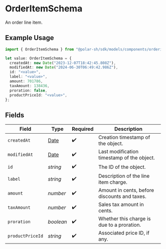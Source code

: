 # OrderItemSchema

An order line item.

## Example Usage

```typescript
import { OrderItemSchema } from "@polar-sh/sdk/models/components/orderitemschema.js";

let value: OrderItemSchema = {
  createdAt: new Date("2023-12-07T18:42:45.808Z"),
  modifiedAt: new Date("2024-06-30T06:49:42.986Z"),
  id: "<value>",
  label: "<value>",
  amount: 701786,
  taxAmount: 138436,
  proration: false,
  productPriceId: "<value>",
};
```

## Fields

| Field                                                                                         | Type                                                                                          | Required                                                                                      | Description                                                                                   |
| --------------------------------------------------------------------------------------------- | --------------------------------------------------------------------------------------------- | --------------------------------------------------------------------------------------------- | --------------------------------------------------------------------------------------------- |
| `createdAt`                                                                                   | [Date](https://developer.mozilla.org/en-US/docs/Web/JavaScript/Reference/Global_Objects/Date) | :heavy_check_mark:                                                                            | Creation timestamp of the object.                                                             |
| `modifiedAt`                                                                                  | [Date](https://developer.mozilla.org/en-US/docs/Web/JavaScript/Reference/Global_Objects/Date) | :heavy_check_mark:                                                                            | Last modification timestamp of the object.                                                    |
| `id`                                                                                          | *string*                                                                                      | :heavy_check_mark:                                                                            | The ID of the object.                                                                         |
| `label`                                                                                       | *string*                                                                                      | :heavy_check_mark:                                                                            | Description of the line item charge.                                                          |
| `amount`                                                                                      | *number*                                                                                      | :heavy_check_mark:                                                                            | Amount in cents, before discounts and taxes.                                                  |
| `taxAmount`                                                                                   | *number*                                                                                      | :heavy_check_mark:                                                                            | Sales tax amount in cents.                                                                    |
| `proration`                                                                                   | *boolean*                                                                                     | :heavy_check_mark:                                                                            | Whether this charge is due to a proration.                                                    |
| `productPriceId`                                                                              | *string*                                                                                      | :heavy_check_mark:                                                                            | Associated price ID, if any.                                                                  |
